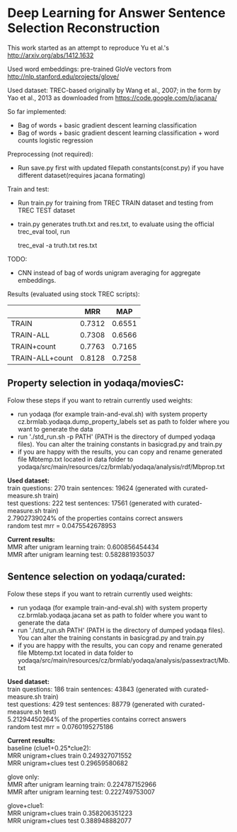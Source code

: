 Deep Learning for Answer Sentence Selection Reconstruction
==========================================================

This work started as an attempt to reproduce Yu et al.'s http://arxiv.org/abs/1412.1632

Used word embeddings: pre-trained GloVe vectors from http://nlp.stanford.edu/projects/glove/

Used dataset: TREC-based originally by Wang et al., 2007; in the form
by Yao et al., 2013 as downloaded from https://code.google.com/p/jacana/

So far implemented:
  * Bag of words + basic gradient descent learning classification
  * Bag of words + basic gradient descent learning classification + word counts logistic regression

Preprocessing (not required):
  * Run save.py first with updated filepath constants(const.py) if you have different dataset(requires jacana formating)

Train and test:
  * Run train.py for training from TREC TRAIN dataset and testing from TREC TEST dataset
  * train.py generates truth.txt and res.txt, to evaluate using the official trec_eval tool, run

	trec_eval -a truth.txt res.txt

TODO:
  * CNN instead of bag of words unigram averaging for aggregate embeddings. 

Results (evaluated using stock TREC scripts):

|                 | MRR    | MAP    |
|-----------------|--------|--------|
| TRAIN           | 0.7312 | 0.6551 |
| TRAIN-ALL       | 0.7308 | 0.6566 |
| TRAIN+count     | 0.7763 | 0.7165 |
| TRAIN-ALL+count | 0.8128 | 0.7258 |


Property selection in yodaqa/moviesC:
-------------------------------------

Folow these steps if you want to retrain currently used weights:
* run yodaqa (for example train-and-eval.sh) with system property cz.brmlab.yodaqa.dump\_property\_labels set as path to folder where you want to generate the data
* run './std_run.sh -p PATH' (PATH is the directory of dumped yodaqa files). You can alter the training constants in basicgrad.py and train.py
* if you are happy with the results, you can copy and rename generated file Mbtemp.txt located in data folder to yodaqa/src/main/resources/cz/brmlab/yodaqa/analysis/rdf/Mbprop.txt

**Used dataset:**  
train questions: 270 train sentences: 19624	(generated with curated-measure.sh train)  
test questions: 222 test sentences: 17561	(generated with curated-measure.sh train)  
2.7902739024% of the properties contains correct answers  
random test mrr = 0.0475542678953  

**Current results:**  
MMR after unigram learning train: 0.600856454434  
MMR after unigram learning test: 0.582881935037  

Sentence selection on yodaqa/curated:
-------------------------------------

Folow these steps if you want to retrain currently used weights:
* run yodaqa (for example train-and-eval.sh) with system property cz.brmlab.yodaqa.jacana set as path to folder where you want to generate the data
* run './std_run.sh PATH' (PATH is the directory of dumped yodaqa files). You can alter the training constants in basicgrad.py and train.py
* if you are happy with the results, you can copy and rename generated file Mbtemp.txt located in data folder to yodaqa/src/main/resources/cz/brmlab/yodaqa/analysis/passextract/Mb.txt

**Used dataset:**  
train questions: 186 train sentences: 43843	(generated with curated-measure.sh train)  
test questions: 429 test sentences: 88779	(generated with curated-measure.sh test)  
5.21294450264% of the properties contains correct answers  
random test mrr = 0.0760195275186  

**Current results:**  
baseline (clue1+0.25*clue2):  
MRR unigram+clues train 0.249327071552  
MRR unigram+clues test 0.29659580682  

glove only:  
MMR after unigram learning train: 0.224787152966  
MMR after unigram learning test: 0.222749753007  

glove+clue1:  
MRR unigram+clues train 0.358206351223  
MRR unigram+clues test 0.388948882077  

